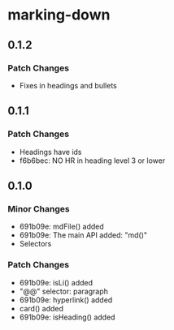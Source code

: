# marking-down

## 0.1.2

### Patch Changes

- Fixes in headings and bullets

## 0.1.1

### Patch Changes

- Headings have ids
- f6b6bec: NO HR in heading level 3 or lower

## 0.1.0

### Minor Changes

- 691b09e: mdFile() added
- 691b09e: The main API added: "md()"
- Selectors

### Patch Changes

- 691b09e: isLi() added
- "@@" selector: paragraph
- 691b09e: hyperlink() added
- card() added
- 691b09e: isHeading() added

